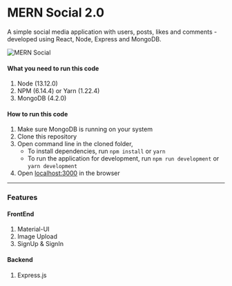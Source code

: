 # MERN Social 2.0

A simple social media application with users, posts, likes and comments - developed using React, Node, Express and MongoDB.

![MERN Social](https://s3.amazonaws.com/mernbook/git+/social.png "MERN Social")

#### What you need to run this code

1. Node (13.12.0)
2. NPM (6.14.4) or Yarn (1.22.4)
3. MongoDB (4.2.0)

#### How to run this code

1. Make sure MongoDB is running on your system
2. Clone this repository
3. Open command line in the cloned folder,
   - To install dependencies, run `npm install` or `yarn`
   - To run the application for development, run `npm run development` or `yarn development`
4. Open [localhost:3000](http://localhost:3000/) in the browser

---

### Features

#### FrontEnd

1. Material-UI
2. Image Upload
3. SignUp & SignIn

#### Backend

1. Express.js
